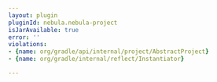 ```yaml
---
layout: plugin
pluginId: nebula.nebula-project
isJarAvailable: true
error: ''
violations:
- {name: org/gradle/api/internal/project/AbstractProject}
- {name: org/gradle/internal/reflect/Instantiator}

---
```

